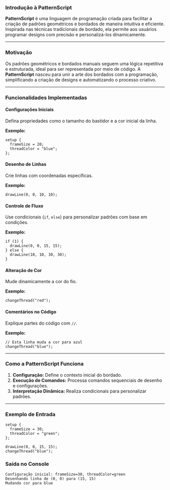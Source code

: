 ### Introdução à PatternScript

**PatternScript** é uma linguagem de programação criada para facilitar a criação de padrões geométricos e bordados de maneira intuitiva e eficiente. Inspirada nas técnicas tradicionais de bordado, ela permite aos usuários programar designs com precisão e personalizá-los dinamicamente.

---

### Motivação

Os padrões geométricos e bordados manuais seguem uma lógica repetitiva e estruturada, ideal para ser representada por meio de código. A **PatternScript** nasceu para unir a arte dos bordados com a programação, simplificando a criação de designs e automatizando o processo criativo.

---

### Funcionalidades Implementadas

#### Configurações Iniciais
Defina propriedades como o tamanho do bastidor e a cor inicial da linha.

**Exemplo:**
```pattern
setup {
  frameSize = 20;
  threadColor = "blue";
};
```

#### Desenho de Linhas
Crie linhas com coordenadas específicas.

**Exemplo:**
```pattern
drawLine(0, 0, 10, 10);
```

#### Controle de Fluxo
Use condicionais (`if`, `else`) para personalizar padrões com base em condições.

**Exemplo:**
```pattern
if (1) {
  drawLine(0, 0, 15, 15);
} else {
  drawLine(10, 10, 30, 30);
}
```

#### Alteração de Cor
Mude dinamicamente a cor do fio.

**Exemplo:**
```pattern
changeThread("red");
```

#### Comentários no Código
Explique partes do código com `//`.

**Exemplo:**
```pattern
// Esta linha muda a cor para azul
changeThread("blue");
```

---

### Como a PatternScript Funciona

1. **Configuração:** Define o contexto inicial do bordado.
2. **Execução de Comandos:** Processa comandos sequenciais de desenho e configurações.
3. **Interpretação Dinâmica:** Realiza condicionais para personalizar padrões.

---

### Exemplo de Entrada

```pattern
setup {
  frameSize = 30;
  threadColor = "green";
};

drawLine(0, 0, 15, 15);
changeThread("blue");
```

### Saída no Console

```plaintext
Configuração inicial: frameSize=30, threadColor=green
Desenhando linha de (0, 0) para (15, 15)
Mudando cor para blue
```

